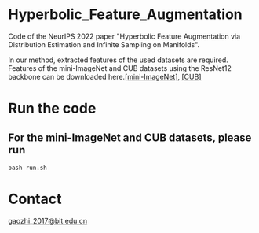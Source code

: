 # Hyperbolic_Feature_Augmentation
Code of the NeurIPS 2022 paper "Hyperbolic Feature Augmentation via Distribution Estimation and Infinite Sampling on Manifolds".

In our method, extracted features of the used datasets are required. Features of the mini-ImageNet and CUB datasets using the ResNet12 backbone can be downloaded here.[[mini-ImageNet]](), [[CUB]](https://drive.google.com/file/d/1Q_rqIsFsFmf9r50Vv_PkG2j1rUUMqrVw/view?usp=sharing)



# Run the code

For the mini-ImageNet and CUB datasets, please run
-------
```
bash run.sh 
```

# Contact
gaozhi_2017@bit.edu.cn
